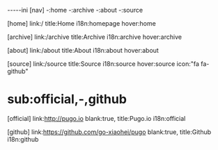 -----ini
[nav]
-:home
-:archive
-:about
-:source

[home]
link:/
title:Home
i18n:homepage
hover:home

[archive]
link:/archive
title:Archive
i18n:archive
hover:archive

[about]
link:/about
title:About
i18n:about
hover:about

[source]
link:/source
title:Source
i18n:source
hover:source
icon:"fa fa-github"
# sub:official,-,github

[official]
link:http://pugo.io
blank:true,
title:Pugo.io
i18n:official

[github]
link:https://github.com/go-xiaohei/pugo
blank:true,
title:Github
i18n:github



